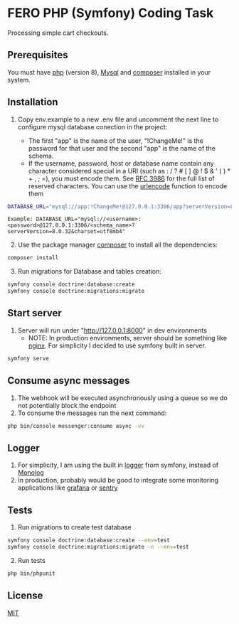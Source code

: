 # FERO PHP (Symfony) Coding Task

Processing simple cart checkouts.

## Prerequisites
You must have [php](https://www.php.net/manual/en/install.php) (version 8), [Mysql](https://dev.mysql.com/downloads/installer/) and [composer](https://getcomposer.org/download/) installed in your system.

## Installation

1. Copy env.example to a new .env file and uncomment the next line to configure mysql database conection in the project:

    * The first "app" is the name of the user, "!ChangeMe!" is the password for that user and the second "app" is the name of the schema.
    * If the username, password, host or database name contain any character considered special in a URI (such as : / ? # [ ] @ ! $ & ' ( ) * + , ; =), you must encode them. See [RFC 3986](https://www.ietf.org/rfc/rfc3986.txt) for the full list of reserved characters. You can use the [urlencode](https://www.php.net/manual/en/function.urlencode.php) function to encode them

```bash
DATABASE_URL="mysql://app:!ChangeMe!@127.0.0.1:3306/app?serverVersion=8.0.32&charset=utf8mb4"
```

    Example: DATABASE_URL="mysql://<username>:<password>@127.0.0.1:3306/<schema_name>?serverVersion=8.0.32&charset=utf8mb4"

2. Use the package manager [composer](https://getcomposer.org/download/) to install all the dependencies:

```bash
composer install
```

3. Run migrations for Database and tables creation:

```bash
symfony console doctrine:database:create
symfony console doctrine:migrations:migrate
```

## Start server

1. Server will run under "http://127.0.0.1:8000" in dev environments
    * NOTE: In production environments, server should be something like [nginx](https://docs.nginx.com/nginx/admin-guide/installing-nginx/installing-nginx-open-source/). For simplicity I decided to use symfony built in server.

```bash
symfony serve
```

## Consume async messages

1. The webhook will be executed asynchronously using a queue so we do not potentially block the endpoint
2. To consume the messages run the next command:

```bash
php bin/console messenger:consume async -vv
```

## Logger

1. For simplicity, I am using the built in [logger](https://symfony.com/doc/current/components/console/logger.html) from symfony, instead of [Monolog](https://symfony.com/doc/current/logging.html#monolog)
2. In production, probably would be good to integrate some monitoring applications like [grafana](https://grafana.com/products/cloud/logs/) or [sentry](https://sentry.io/product/error-monitoring/)

## Tests

1. Run migrations to create test database

```bash
symfony console doctrine:database:create --env=test
symfony console doctrine:migrations:migrate -n --env=test
```

2. Run tests

```bash
php bin/phpunit
```

## License

[MIT](https://choosealicense.com/licenses/mit/)
